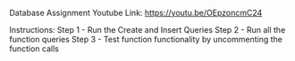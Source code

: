 Database Assignment
Youtube Link:
https://youtu.be/OEpzoncmC24

Instructions: 
Step 1 - Run the Create and Insert Queries
Step 2 - Run all the function queries
Step 3 - Test function functionality by uncommenting the function calls 
